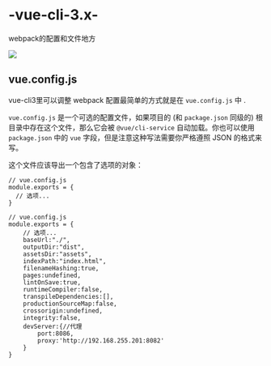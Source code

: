 # -vue-cli-3.x-
webpack的配置和文件地方

![](C:\Users\YKB\Desktop\github\vue-cli-3.x-\webpack.jpg)



## vue.config.js

vue-cli3里可以调整 webpack 配置最简单的方式就是在 `vue.config.js` 中 .

`vue.config.js` 是一个可选的配置文件，如果项目的 (和 `package.json` 同级的) 根目录中存在这个文件，那么它会被 `@vue/cli-service` 自动加载。你也可以使用 `package.json` 中的 `vue` 字段，但是注意这种写法需要你严格遵照 JSON 的格式来写。

这个文件应该导出一个包含了选项的对象：

```
// vue.config.js
module.exports = {
  // 选项...
}
```

```
// vue.config.js
module.exports = {
    // 选项...
    baseUrl:"./",
    outputDir:"dist",
    assetsDir:"assets",
    indexPath:"index.html",
    filenameHashing:true,
    pages:undefined,
    lintOnSave:true,
    runtimeCompiler:false,
    transpileDependencies:[],
    productionSourceMap:false,
    crossorigin:undefined,
    integrity:false,
    devServer:{//代理
        port:8086,
        proxy:'http://192.168.255.201:8082'
    }
}
```